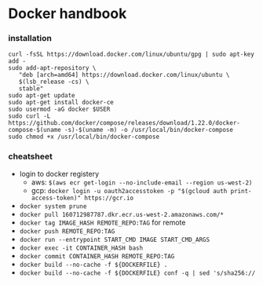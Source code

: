 # Docker handbook

### installation
```
curl -fsSL https://download.docker.com/linux/ubuntu/gpg | sudo apt-key add -
sudo add-apt-repository \
   "deb [arch=amd64] https://download.docker.com/linux/ubuntu \
   $(lsb_release -cs) \
   stable"
sudo apt-get update
sudo apt-get install docker-ce
sudo usermod -aG docker $USER
sudo curl -L https://github.com/docker/compose/releases/download/1.22.0/docker-compose-$(uname -s)-$(uname -m) -o /usr/local/bin/docker-compose
sudo chmod +x /usr/local/bin/docker-compose
```

### cheatsheet
+ login to docker registery
  + aws: `$(aws ecr get-login --no-include-email --region us-west-2)`
  + gcp: `docker login -u oauth2accesstoken -p "$(gcloud auth print-access-token)" https://gcr.io`
+ `docker system prune`
+ `docker pull 160712987787.dkr.ecr.us-west-2.amazonaws.com/*`
+ `docker tag IMAGE_HASH REMOTE_REPO:TAG` for remote
+ `docker push REMOTE_REPO:TAG`
+ `docker run --entrypoint START_CMD IMAGE START_CMD_ARGS`
+ `docker exec -it CONTAINER_HASH bash`
+ `docker commit CONTAINER_HASH REMOTE_REPO:TAG`
+ `docker build --no-cache -f ${DOCKERFILE} .`
+ `docker build --no-cache -f ${DOCKERFILE} conf -q | sed 's/sha256://`
